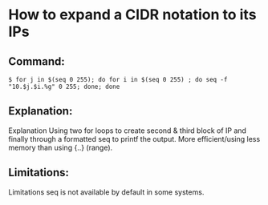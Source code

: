 # How to expand a CIDR notation to its IPs

## Command:
```
$ for j in $(seq 0 255); do for i in $(seq 0 255) ; do seq -f "10.$j.$i.%g" 0 255; done; done
```

## Explanation:
Explanation
Using two for loops to create second & third block of IP and finally through a formatted seq to printf the output.
More efficient/using less memory than using {..} (range).

## Limitations:
Limitations
seq is not available by default in some systems.

